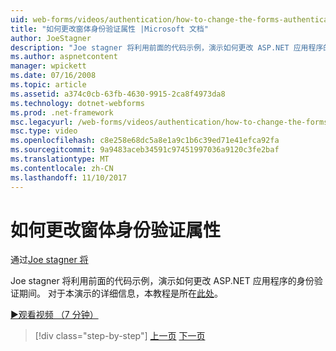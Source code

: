 ```yaml
---
uid: web-forms/videos/authentication/how-to-change-the-forms-authentication-properties
title: "如何更改窗体身份验证属性 |Microsoft 文档"
author: JoeStagner
description: "Joe stagner 将利用前面的代码示例，演示如何更改 ASP.NET 应用程序的身份验证期间。 有关 th 的详细信息..."
ms.author: aspnetcontent
manager: wpickett
ms.date: 07/16/2008
ms.topic: article
ms.assetid: a374c0cb-63fb-4630-9915-2ca8f4973da8
ms.technology: dotnet-webforms
ms.prod: .net-framework
msc.legacyurl: /web-forms/videos/authentication/how-to-change-the-forms-authentication-properties
msc.type: video
ms.openlocfilehash: c8e258e68dc5a8e1a9c1b6c39ed71e41efca92fa
ms.sourcegitcommit: 9a9483aceb34591c97451997036a9120c3fe2baf
ms.translationtype: MT
ms.contentlocale: zh-CN
ms.lasthandoff: 11/10/2017
---
```

<a name="how-to-change-the-forms-authentication-properties"></a>如何更改窗体身份验证属性
====================
通过[Joe stagner 将](https://github.com/JoeStagner)

Joe stagner 将利用前面的代码示例，演示如何更改 ASP.NET 应用程序的身份验证期间。 对于本演示的详细信息，本教程是所在[此处](../../overview/older-versions-security/introduction/forms-authentication-configuration-and-advanced-topics-vb.md)。

[&#9654;观看视频 （7 分钟）](https://channel9.msdn.com/Blogs/ASP-NET-Site-Videos/how-to-change-the-forms-authentication-properties)

>[!div class="step-by-step"]
[上一页](using-basic-forms-authentication-in-aspnet.md)
[下一页](how-to-setup-and-use-cookie-less-authentication-in-an-aspnet-application.md)
